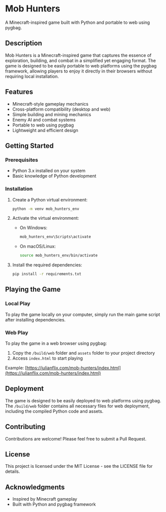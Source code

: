 
# Mob Hunters

A Minecraft-inspired game built with Python and portable to web using pygbag.

## Description

Mob Hunters is a Minecraft-inspired game that captures the essence of exploration, building, and combat in a simplified yet engaging format. The game is designed to be easily portable to web platforms using the pygbag framework, allowing players to enjoy it directly in their browsers without requiring local installation.

## Features

- Minecraft-style gameplay mechanics
- Cross-platform compatibility (desktop and web)
- Simple building and mining mechanics
- Enemy AI and combat systems
- Portable to web using pygbag
- Lightweight and efficient design

## Getting Started

### Prerequisites

- Python 3.x installed on your system
- Basic knowledge of Python development

### Installation

1. Create a Python virtual environment:
   ```bash
   python -m venv mob_hunters_env
   ````

2. Activate the virtual environment:
   - On Windows:
     ```bash
     mob_hunters_env\Scripts\activate
     ```
   - On macOS/Linux:
     ```bash
     source mob_hunters_env/bin/activate
     ```

3. Install the required dependencies:
   ```bash
   pip install -r requirements.txt
   ```

## Playing the Game

### Local Play

To play the game locally on your computer, simply run the main game script after installing dependencies.

### Web Play

To play the game in a web browser using pygbag:

1. Copy the `/build/web` folder and `assets` folder to your project directory
2. Access `index.html` to start playing

Example: [https://julianflix.com/mob-hunters/index.html](https://julianflix.com/mob-hunters/index.html)

## Deployment

The game is designed to be easily deployed to web platforms using pygbag. The `/build/web` folder contains all necessary files for web deployment, including the compiled Python code and assets.

## Contributing

Contributions are welcome! Please feel free to submit a Pull Request.

## License

This project is licensed under the MIT License - see the LICENSE file for details.

## Acknowledgments

- Inspired by Minecraft gameplay
- Built with Python and pygbag framework
